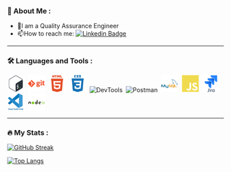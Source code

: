 ### :open_hands: About Me :
- :wave:I am a Quality Assurance Engineer
- :mailbox:How to reach me: [![Linkedin Badge](https://img.shields.io/badge/-LinkedIn-blue?style=flat&logo=Linkedin&logoColor=white)](https://www.linkedin.com/mwlite/in/dmitriy-nikolaev-4aa854238)

---

### :hammer_and_wrench: Languages and Tools :
<div>
  <img src="https://github.com/devicons/devicon/blob/master/icons/bash/bash-original.svg" title="Bash" alt="Bash" width="40" height="40"/>&nbsp;
  <img src="https://github.com/devicons/devicon/blob/master/icons/git/git-plain-wordmark.svg" title="Git" alt="Git" width="40" height="40"/>&nbsp;
  <img src="https://github.com/devicons/devicon/blob/master/icons/html5/html5-plain-wordmark.svg" title="HTML" alt="HTML" width="40" height="40"/>&nbsp;
  <img src="https://github.com/devicons/devicon/blob/master/icons/css3/css3-plain-wordmark.svg" title="CSS" alt="CSS" width="40" height="40"/>&nbsp;
  <img src="https://assets.materialup.com/uploads/cc3516ea-e88f-4528-a67b-f2f1ce89d7ba/BCeEzHdO5vtUPL0cXu4c9g2Yje9Hul2tCCuNszusvV9fR78_uRamE1db-32kJpB_l6lS=w300" title="DevTools" alt="DevTools" width="40" height="40"/>&nbsp;
  <img src="https://uxwing.com/wp-content/themes/uxwing/download/brands-and-social-media/postman-icon.png" title="Postman" alt="Postman" width="40" height="40"/>&nbsp;
  <img src="https://github.com/devicons/devicon/blob/master/icons/mysql/mysql-original-wordmark.svg" title="MySQL" alt="MySQL" width="40" height="40"/>&nbsp;
  <img src="https://github.com/devicons/devicon/blob/master/icons/javascript/javascript-plain.svg" title="JavaScript" alt="JavaScript" width="40" height="40"/>&nbsp;
  <img src="https://github.com/devicons/devicon/blob/master/icons/jira/jira-original-wordmark.svg" title="Jira" alt="Jira" width="40" height="40"/>&nbsp;
  <img src="https://github.com/devicons/devicon/blob/master/icons/vscode/vscode-original-wordmark.svg" title="VSCode" alt="VSCode" width="40" height="40"/>&nbsp;
  <img src="https://github.com/devicons/devicon/blob/master/icons/nodejs/nodejs-original-wordmark.svg" title="Node.js" alt="Node.js" width="40" height="40"/>&nbsp;
</div>

---

### :fire: My Stats :

[![GitHub Streak](http://github-readme-streak-stats.herokuapp.com?user=vypiemzalyubov&theme=dark&background=000000)](https://git.io/streak-stats)

[![Top Langs](https://github-readme-stats.vercel.app/api/top-langs/?username=vypiemzalyubov&layout=compact&theme=vision-friendly-dark)](https://github.com/anuraghazra/github-readme-stats)

<img src="https://komarev.com/ghpvc/?username=vypiemzalyubov&style=flat-square&color=blue" alt=""/>
